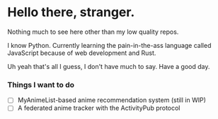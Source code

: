 # Hello there, stranger.

Nothing much to see here other than my low quality repos.

I know Python.
Currently learning the pain-in-the-ass language called JavaScript because of web development and Rust.

Uh yeah that's all I guess, I don't have much to say. Have a good day.

### Things I want to do
- [ ] MyAnimeList-based anime recommendation system (still in WIP)
- [ ] A federated anime tracker with the ActivityPub protocol
